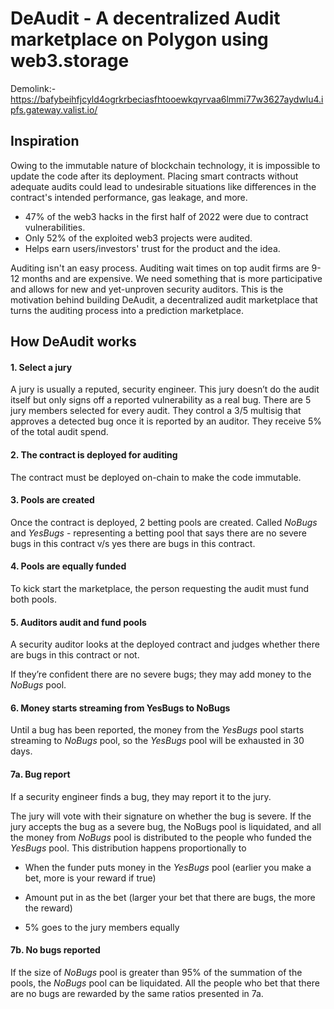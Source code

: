 # DeAudit - A decentralized Audit marketplace on Polygon using web3.storage

Demolink:- https://bafybeihfjcyld4ogrkrbeciasfhtooewkqyrvaa6lmmi77w3627aydwlu4.ipfs.gateway.valist.io/

## Inspiration

Owing to the immutable nature of blockchain technology, it is impossible to update the code after its deployment. Placing smart contracts without adequate audits could lead to undesirable situations like differences in the contract's intended performance, gas leakage, and more.

- 47% of the web3 hacks in the first half of 2022 were due to contract vulnerabilities.
- Only 52% of the exploited web3 projects were audited.
- Helps earn users/investors' trust for the product and the idea.

Auditing isn't an easy process. Auditing wait times on top audit firms are 9-12 months and are expensive. We need something that is more participative and allows for new and yet-unproven security auditors. This is the motivation behind building DeAudit, a decentralized audit marketplace that turns the auditing process into a prediction marketplace.

## How DeAudit works

#### 1. Select a jury

A jury is usually a reputed, security engineer. This jury doesn’t do the audit itself but only signs off a reported vulnerability as a real bug. There are 5 jury members selected for every audit. They control a 3/5 multisig that approves a detected bug once it is reported by an auditor. They receive 5% of the total audit spend.

#### 2. The contract is deployed for auditing

The contract must be deployed on-chain to make the code immutable.

#### 3. Pools are created

Once the contract is deployed, 2 betting pools are created. Called _NoBugs_ and _YesBugs_ - representing a betting pool that says there are no severe bugs in this contract v/s yes there are bugs in this contract.

#### 4. Pools are equally funded

To kick start the marketplace, the person requesting the audit must fund both pools.

#### 5. Auditors audit and fund pools

A security auditor looks at the deployed contract and judges whether there are bugs in this contract or not.

If they’re confident there are no severe bugs; they may add money to the _NoBugs_ pool.

#### 6. Money starts streaming from YesBugs to NoBugs

Until a bug has been reported, the money from the _YesBugs_ pool starts streaming to _NoBugs_ pool, so the _YesBugs_ pool will be exhausted in 30 days.

#### 7a. Bug report

If a security engineer finds a bug, they may report it to the jury.

The jury will vote with their signature on whether the bug is severe. If the jury accepts the bug as a severe bug, the NoBugs pool is liquidated, and all the money from _NoBugs_ pool is distributed to the people who funded the _YesBugs_ pool. This distribution happens proportionally to

- When the funder puts money in the _YesBugs_ pool (earlier you make a bet, more is your reward if true)

- Amount put in as the bet (larger your bet that there are bugs, the more the reward)

- 5% goes to the jury members equally

#### 7b. No bugs reported

If the size of _NoBugs_ pool is greater than 95% of the summation of the pools, the _NoBugs_ pool can be liquidated. All the people who bet that there are no bugs are rewarded by the same ratios presented in 7a.
